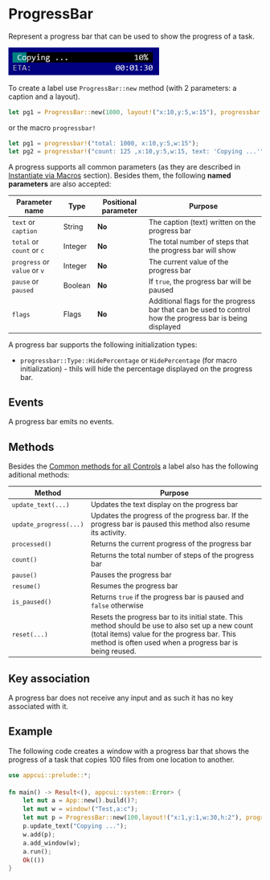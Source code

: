 # ProgressBar

Represent a progress bar that can be used to show the progress of a task.

<img src="img/progressbar.png" width=300/>

To create a label use `ProgressBar::new` method (with 2 parameters: a caption and a layout).
```rs
let pg1 = ProgressBar::new(1000, layout!("x:10,y:5,w:15"), progressbar::Flags::None);
```
or the macro `progressbar!`
```rs
let pg1 = progressbar!("total: 1000, x:10,y:5,w:15");
let pg2 = progressbar!("count: 125 ,x:10,y:5,w:15, text: 'Copying ...'");
```

A progress supports all common parameters (as they are described in [Instantiate via Macros](../instantiate_via_macros.md) section). Besides them, the following **named parameters** are also accepted:

| Parameter name               | Type    | Positional parameter | Purpose                                                                                                   |
| ---------------------------- | ------- | -------------------- | --------------------------------------------------------------------------------------------------------- |
| `text` or `caption`          | String  | **No**               | The caption (text) written on the progress bar                                                            |
| `total` or `count` or `c`    | Integer | **No**               | The total number of steps that the progress bar will show                                                 |
| `progress` or `value` or `v` | Integer | **No**               | The current value of the progress bar                                                                     |
| `pause` or `paused`          | Boolean | **No**               | If `true`, the progress bar will be paused                                                                |
| `flags`                      | Flags   | **No**               | Additional flags for the progress bar that can be used to control how the progress bar is being displayed |

A progress bar supports the following initialization types:
* `progressbar::Type::HidePercentage` or `HidePercentage` (for macro initialization) - thils will hide the percentage displayed on the progress bar.


## Events
A progress bar emits no events.

## Methods

Besides the [Common methods for all Controls](../common_methods.md) a label also has the following aditional methods:

| Method                 | Purpose                                                                                                                                                                                                     |
| ---------------------- | ----------------------------------------------------------------------------------------------------------------------------------------------------------------------------------------------------------- |
| `update_text(...)`     | Updates the text display on the progress bar                                                                                                                                                                |
| `update_progress(...)` | Updates the progress of the progress bar. If the progress bar is paused this method also resume its activity.                                                                                               |
| `processed()`          | Returns the current progress of the progress bar                                                                                                                                                            |
| `count()`              | Returns the total number of steps of the progress bar                                                                                                                                                       |
| `pause()`              | Pauses the progress bar                                                                                                                                                                                     |
| `resume()`             | Resumes the progress bar                                                                                                                                                                                    |
| `is_paused()`          | Returns `true` if the progress bar is paused and `false` otherwise                                                                                                                                          |
| `reset(...)`           | Resets the progress bar to its initial state. This method should be use to also set up a new count (total items) value for the progress bar. This method is often used when a progress bar is being reused. |

## Key association

A progress bar does not receive any input and as such it has no key associated with it.

## Example

The following code creates a window with a progress bar that shows the progress of a task that copies 100 files from one location to another.
```rs
use appcui::prelude::*;

fn main() -> Result<(), appcui::system::Error> {
    let mut a = App::new().build()?;
    let mut w = window!("Test,a:c");
    let mut p = ProgressBar::new(100,layout!("x:1,y:1,w:30,h:2"), progressbar::Flags::None);
    p.update_text("Copying ...");
    w.add(p);
    a.add_window(w);
    a.run();
    Ok(())
}
```
